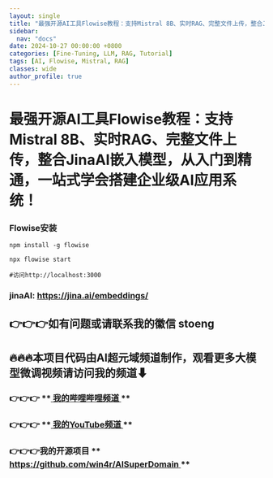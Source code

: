 ```yaml
---
layout: single
title: "最强开源AI工具Flowise教程：支持Mistral 8B、实时RAG、完整文件上传，整合JinaAI嵌入模型，从入门到精通，一站式学会搭建企业级AI应用系统！"
sidebar:
  nav: "docs"
date: 2024-10-27 00:00:00 +0800
categories: [Fine-Tuning, LLM, RAG, Tutorial]
tags: [AI, Flowise, Mistral, RAG]
classes: wide
author_profile: true
---
```


#  最强开源AI工具Flowise教程：支持Mistral 8B、实时RAG、完整文件上传，整合JinaAI嵌入模型，从入门到精通，一站式学会搭建企业级AI应用系统！ 

###  Flowise安装 
    
    
    npm install -g flowise
    
    npx flowise start
    
    #访问http://localhost:3000

###  jinaAI: [ https://jina.ai/embeddings/ ](<https://jina.ai/embeddings/>)

##  **👉👉👉如有问题或请联系我的徽信 stoeng**

##  **🔥🔥🔥本项目代码由AI超元域频道制作，观看更多大模型微调视频请访问我的频道⬇**

###  **👉👉👉** **[ 我的哔哩哔哩频道 ](<https://space.bilibili.com/3493277319825652>) **

###  **👉👉👉** **[ 我的YouTube频道 ](<https://www.youtube.com/@AIsuperdomain>) **

###  **👉👉👉我的开源项目** **[ https://github.com/win4r/AISuperDomain ](<https://github.com/win4r/AISuperDomain>) **

### 
